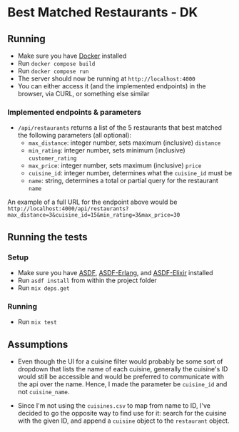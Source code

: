 # Best Matched Restaurants - DK

## Running

- Make sure you have [Docker](https://www.docker.com/) installed
- Run `docker compose build`
- Run `docker compose run`
- The server should now be running at `http://localhost:4000`
- You can either access it (and the implemented endpoints) in the browser, via CURL, or something else similar

### Implemented endpoints & parameters
- `/api/restaurants` returns a list of the 5 restaurants that best matched the following parameters (all optional):
  - `max_distance`: integer number, sets maximum (inclusive) `distance`
  - `min_rating`: integer number, sets minimum (inclusive) `customer_rating`
  - `max_price`: integer number, sets maximum (inclusive) `price`
  - `cuisine_id`: integer number, determines what the `cuisine_id` must be
  - `name`: string, determines a total or partial query for the restaurant `name`

An example of a full URL for the endpoint above would be `http://localhost:4000/api/restaurants?max_distance=3&cuisine_id=15&min_rating=3&max_price=30`

## Running the tests
### Setup
- Make sure you have [ASDF](https://github.com/asdf-vm/asdf), [ASDF-Erlang](https://github.com/asdf-vm/asdf-erlang), and [ASDF-Elixir](https://github.com/asdf-vm/asdf-elixir) installed
- Run `asdf install` from within the project folder
- Run `mix deps.get`

### Running
- Run `mix test`

## Assumptions
- Even though the UI for a cuisine filter would probably be some sort of dropdown that lists the name of each cuisine, generally the cuisine's ID would still be accessible and would be preferred to communicate with the api over the name. Hence, I made the parameter be `cuisine_id` and not `cuisine_name`.

- Since I'm not using the `cuisines.csv` to map from name to ID, I've decided to go the opposite way to find use for it: search for the cuisine with the given ID, and append a `cuisine` object to the `restaurant` object.